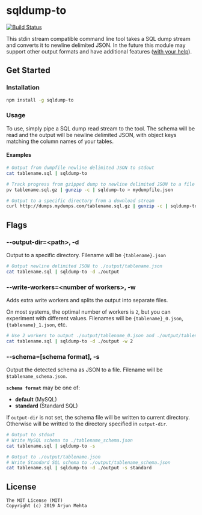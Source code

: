 # sqldump-to
[![Build Status](https://travis-ci.org/arjunmehta/sqldump-to.svg?branch=master)](https://travis-ci.org/arjunmehta/sqldump-to)

This stdin stream compatible command line tool takes a SQL dump stream and converts it to newline delimited JSON. In the future this module may support other output formats and have additional features ([with your help](https://github.com/arjunmehta/sqldump-to/issues)).

## Get Started
### Installation
```bash
npm install -g sqldump-to
```

### Usage
To use, simply pipe a SQL dump read stream to the tool. The schema will be read and the output will be newline delimited JSON, with object keys matching the column names of your tables.


#### Examples
```bash
# Output from dumpfile newline delimited JSON to stdout
cat tablename.sql | sqldump-to
```
```bash
# Track progress from gzipped dump to newline delimited JSON to a file
pv tablename.sql.gz | gunzip -c | sqldump-to > mydumpfile.json
```
```bash
# Output to a specific directory from a download stream
curl http://dumps.mydumps.com/tablename.sql.gz | gunzip -c | sqldump-to -d ./output
```

## Flags
### --output-dir=\<path>, -d
Output to a specific directory. Filename will be `{tablename}.json`

```bash
# Output newline delimited JSON to ./output/tablename.json
cat tablename.sql | sqldump-to -d ./output
```

### --write-workers=\<number of workers>, -w
Adds extra write workers and splits the output into separate files.

On most systems, the optimal number of workers is `2`, but you can experiment with different values. Filenames will be `{tablename}_0.json`, `{tablename}_1.json`, etc.

```bash
# Use 2 workers to output ./output/tablename_0.json and ./output/tablename_1.json
cat tablename.sql | sqldump-to -d ./output -w 2
```

### --schema=\[schema format], -s
Output the detected schema as JSON to a file. Filename will be `$tablename_schema.json`.

**`schema format`** may be one of:
- **default** (MySQL)
- **standard**  (Standard SQL)

If `output-dir` is not set, the schema file will be written to current directory. Otherwise will be writted to the directory specified in `output-dir`.

```bash
# Output to stdout
# Write MySQL schema to ./tablename_schema.json
cat tablename.sql | sqldump-to -s
```
```bash
# Output to ./output/tablename.json
# Write Standard SQL schema to ./output/tablename_schema.json
cat tablename.sql | sqldump-to -d ./output -s standard
```

## License
```
The MIT License (MIT)
Copyright (c) 2019 Arjun Mehta
```
